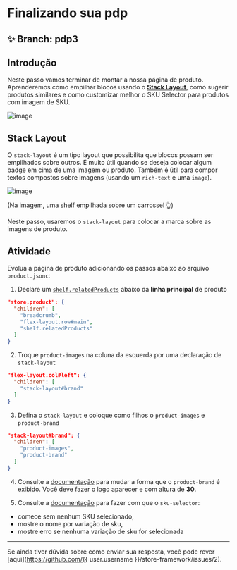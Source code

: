 # Finalizando sua pdp

## :sparkles: **Branch:** pdp3

## Introdução

Neste passo vamos terminar de montar a nossa página de produto. Aprenderemos como empilhar blocos usando o [**Stack Layout**](https://vtex.io/docs/app/vtex.stack-layout), como sugerir produtos similares e como customizar melhor o SKU Selector para produtos com imagem de SKU.

![image](https://user-images.githubusercontent.com/18701182/69393219-50a8a700-0cb7-11ea-8718-c5ec0536cbe2.png)

## Stack Layout

O `stack-layout` é um tipo layout que possibilita que blocos possam ser empilhados sobre outros. É muito útil quando se deseja colocar algum badge em cima de uma imagem ou produto. Também é útil para compor textos compostos sobre imagens (usando um `rich-text` e uma `image`).

![image](https://user-images.githubusercontent.com/18701182/69392819-0a9f1380-0cb6-11ea-8238-1e2e75b9eee9.png)

(Na imagem, uma shelf empilhada sobre um carrossel :point_up_2:)

Neste passo, usaremos o `stack-layout` para colocar a marca sobre as imagens de produto.

## Atividade

Evolua a página de produto adicionando os passos abaixo ao arquivo `product.jsonc`:

1. Declare um [`shelf.relatedProducts`](https://vtex.io/docs/app/vtex.shelf) abaixo da **linha principal** de produto

```json
"store.product": {
  "children": [
    "breadcrumb",
    "flex-layout.row#main",
    "shelf.relatedProducts"
  ]
}
```

2. Troque `product-images` na coluna da esquerda por uma declaração de `stack-layout`

```json
"flex-layout.col#left": {
  "children": [
    "stack-layout#brand"
  ]
}
```

3. Defina o `stack-layout` e coloque como filhos o `product-images` e `product-brand`

```json
"stack-layout#brand": {
  "children": [
    "product-images",
    "product-brand"
  ]
}
```

4. Consulte a [documentação](https://vtex.io/docs/components/product/vtex.store-components/product-brand#configuration) para mudar a forma que o `product-brand` é exibido. Você deve fazer o logo aparecer e com altura de **30**. 

5. Consulte a [documentação](https://vtex.io/docs/components/product/vtex.store-components/sku-selector) para fazer com que o `sku-selector`:
  - comece sem nenhum SKU selecionado,
  - mostre o nome por variação de sku,
  - mostre erro se nenhuma variação de sku for selecionada

----

Se ainda tiver dúvida sobre como enviar sua resposta, você pode rever [aqui](https://github.com/{{ user.username }}/store-framework/issues/2).
